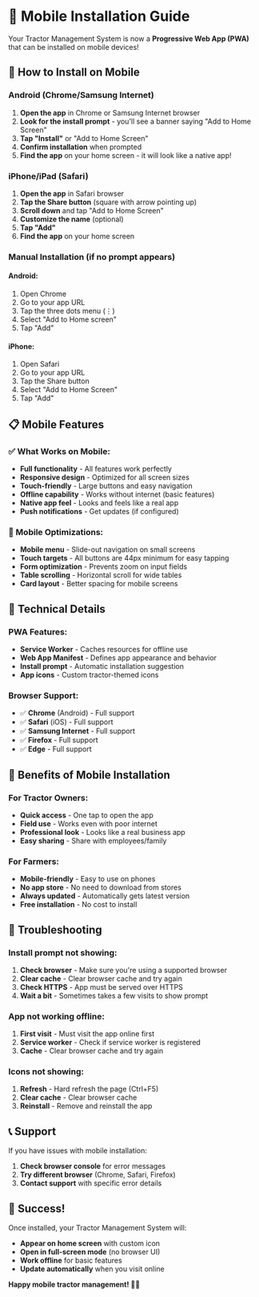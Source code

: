 # 📱 Mobile Installation Guide

Your Tractor Management System is now a **Progressive Web App (PWA)** that can be installed on mobile devices!

## 🚀 How to Install on Mobile

### **Android (Chrome/Samsung Internet)**

1. **Open the app** in Chrome or Samsung Internet browser
2. **Look for the install prompt** - you'll see a banner saying "Add to Home Screen"
3. **Tap "Install"** or "Add to Home Screen"
4. **Confirm installation** when prompted
5. **Find the app** on your home screen - it will look like a native app!

### **iPhone/iPad (Safari)**

1. **Open the app** in Safari browser
2. **Tap the Share button** (square with arrow pointing up)
3. **Scroll down** and tap "Add to Home Screen"
4. **Customize the name** (optional)
5. **Tap "Add"**
6. **Find the app** on your home screen

### **Manual Installation (if no prompt appears)**

#### **Android:**
1. Open Chrome
2. Go to your app URL
3. Tap the three dots menu (⋮)
4. Select "Add to Home screen"
5. Tap "Add"

#### **iPhone:**
1. Open Safari
2. Go to your app URL
3. Tap the Share button
4. Select "Add to Home Screen"
5. Tap "Add"

## 📋 Mobile Features

### **✅ What Works on Mobile:**
- **Full functionality** - All features work perfectly
- **Responsive design** - Optimized for all screen sizes
- **Touch-friendly** - Large buttons and easy navigation
- **Offline capability** - Works without internet (basic features)
- **Native app feel** - Looks and feels like a real app
- **Push notifications** - Get updates (if configured)

### **📱 Mobile Optimizations:**
- **Mobile menu** - Slide-out navigation on small screens
- **Touch targets** - All buttons are 44px minimum for easy tapping
- **Form optimization** - Prevents zoom on input fields
- **Table scrolling** - Horizontal scroll for wide tables
- **Card layout** - Better spacing for mobile screens

## 🔧 Technical Details

### **PWA Features:**
- **Service Worker** - Caches resources for offline use
- **Web App Manifest** - Defines app appearance and behavior
- **Install prompt** - Automatic installation suggestion
- **App icons** - Custom tractor-themed icons

### **Browser Support:**
- ✅ **Chrome** (Android) - Full support
- ✅ **Safari** (iOS) - Full support
- ✅ **Samsung Internet** - Full support
- ✅ **Firefox** - Full support
- ✅ **Edge** - Full support

## 🎯 Benefits of Mobile Installation

### **For Tractor Owners:**
- **Quick access** - One tap to open the app
- **Field use** - Works even with poor internet
- **Professional look** - Looks like a real business app
- **Easy sharing** - Share with employees/family

### **For Farmers:**
- **Mobile-friendly** - Easy to use on phones
- **No app store** - No need to download from stores
- **Always updated** - Automatically gets latest version
- **Free installation** - No cost to install

## 🚨 Troubleshooting

### **Install prompt not showing:**
1. **Check browser** - Make sure you're using a supported browser
2. **Clear cache** - Clear browser cache and try again
3. **Check HTTPS** - App must be served over HTTPS
4. **Wait a bit** - Sometimes takes a few visits to show prompt

### **App not working offline:**
1. **First visit** - Must visit the app online first
2. **Service worker** - Check if service worker is registered
3. **Cache** - Clear browser cache and try again

### **Icons not showing:**
1. **Refresh** - Hard refresh the page (Ctrl+F5)
2. **Clear cache** - Clear browser cache
3. **Reinstall** - Remove and reinstall the app

## 📞 Support

If you have issues with mobile installation:
1. **Check browser console** for error messages
2. **Try different browser** (Chrome, Safari, Firefox)
3. **Contact support** with specific error details

## 🎉 Success!

Once installed, your Tractor Management System will:
- **Appear on home screen** with custom icon
- **Open in full-screen mode** (no browser UI)
- **Work offline** for basic features
- **Update automatically** when you visit online

**Happy mobile tractor management! 🚜📱** 